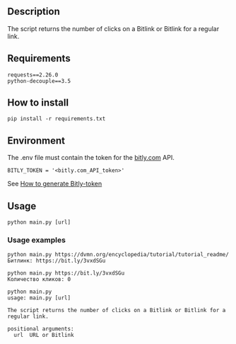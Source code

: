 ## Description
The script returns the number of clicks on a Bitlink or Bitlink for a regular link.

## Requirements
    requests==2.26.0
    python-decouple==3.5

## How to install
    pip install -r requirements.txt

## Environment
The .env file must contain the token for the [bitly.com](https://app.bitly.com/) API.

    BITLY_TOKEN = '<bitly.com_API_token>'

See [How to generate Bitly-token](https://app.bitly.com/settings/api/)

## Usage
    python main.py [url]

### Usage examples
    python main.py https://dvmn.org/encyclopedia/tutorial/tutorial_readme/
    Битлинк: https://bit.ly/3vxdSGu

    python main.py https://bit.ly/3vxdSGu
    Количество кликов: 0

    python main.py
    usage: main.py [url]
    
    The script returns the number of clicks on a Bitlink or Bitlink for a regular link.

    positional arguments:
      url  URL or Bitlink
